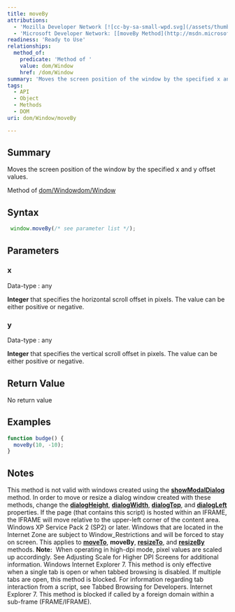```yaml
---
title: moveBy
attributions:
  - 'Mozilla Developer Network [![cc-by-sa-small-wpd.svg](/assets/thumb/8/8c/cc-by-sa-small-wpd.svg/120px-cc-by-sa-small-wpd.svg.png)](http://creativecommons.org/licenses/by-sa/3.0/us/): [[moveBy](https://developer.mozilla.org/en-US/docs/Web/API/Window.moveBy) Article]'
  - 'Microsoft Developer Network: [[moveBy Method](http://msdn.microsoft.com/en-us/library/ie/ms536618(v=vs.85).aspx) Article]'
readiness: 'Ready to Use'
relationships:
  method_of:
    predicate: 'Method of '
    value: dom/Window
    href: /dom/Window
summary: 'Moves the screen position of the window by the specified x and y offset values.'
tags:
  - API
  - Object
  - Methods
  - DOM
uri: dom/Window/moveBy

---
```

## <span>Summary</span>

Moves the screen position of the window by the specified x and y offset values.

Method of [dom/Window](/dom/Window)[dom/Window](/dom/Window)

## <span>Syntax</span>

``` js
 window.moveBy(/* see parameter list */);
```

## <span>Parameters</span>

### <span>x</span>

 Data-type
:   any

**Integer** that specifies the horizontal scroll offset in pixels. The value can be either positive or negative.

### <span>y</span>

 Data-type
:   any

**Integer** that specifies the vertical scroll offset in pixels. The value can be either positive or negative.

## <span>Return Value</span>

No return value

## <span>Examples</span>

``` js
function budge() {
  moveBy(10, -10);
}
```

## <span>Notes</span>

This method is not valid with windows created using the [**showModalDialog**](/dom/Window/showModalDialog) method. In order to move or resize a dialog window created with these methods, change the [**dialogHeight**](/dom/WindowModal/dialogHeight), [**dialogWidth**](/dom/WindowModal/dialogWidth), [**dialogTop**](/dom/WindowModal/dialogTop), and [**dialogLeft**](/dom/WindowModal/dialogLeft) properties. If the page (that contains this script) is hosted within an IFRAME, the IFRAME will move relative to the upper-left corner of the content area. Windows XP Service Pack 2 (SP2) or later. Windows that are located in the Internet Zone are subject to Window\_Restrictions and will be forced to stay on screen. This applies to [**moveTo**](/dom/Window/moveTo), **moveBy**, [**resizeTo**](/dom/Window/resizeTo), and [**resizeBy**](/dom/Window/resizeBy) methods. **Note:**  When operating in high-dpi mode, pixel values are scaled up accordingly. See Adjusting Scale for Higher DPI Screens for additional information. Windows Internet Explorer 7. This method is only effective when a single tab is open or when tabbed browsing is disabled. If multiple tabs are open, this method is blocked. For information regarding tab interaction from a script, see Tabbed Browsing for Developers. Internet Explorer 7. This method is blocked if called by a foreign domain within a sub-frame (FRAME/IFRAME).